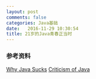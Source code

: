 ```yaml
---
layout: post
comments: false
categories: Java基础
date:   2016-11-29 10:30:54
title: 21岁的Java青春正当时
---
```


<div id="toc"></div>





### 参考资料
[Why Java Sucks](http://tech.jonathangardner.net/wiki/Why_Java_Sucks)
[Criticism of Java](https://en.wikipedia.org/wiki/Criticism_of_Java)

<script type="text/javascript">
$(document).ready(function() {
    $('#toc').toc({ listType: 'ul', title: "<i>目录</i>" });
});
</script>
